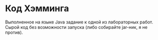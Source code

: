 # Код Хэмминга
Выполненное на языке Java задание к одной из лабораторных работ. Сырой код без возможности запуска (либо собирайте jar-ник, я не против).
